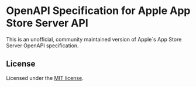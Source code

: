 # OpenAPI Specification for Apple App Store Server API

This is an unofficial, community maintained version of Apple`s App Store Server OpenAPI specification.

## License

Licensed under the [MIT license](LICENSE).
